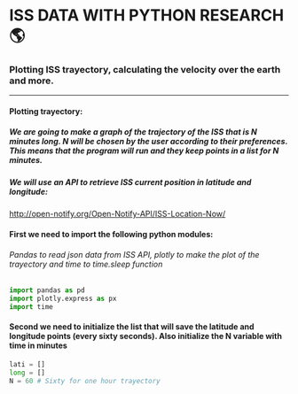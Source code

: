 # ISS DATA WITH PYTHON RESEARCH:earth_americas:

### Plotting ISS trayectory, calculating the velocity over the earth and more.

---

#### Plotting trayectory:
##### _We are going to make a graph of the trajectory of the ISS that is N minutes long. N will be chosen by the user according to their preferences. This means that the program will run and they keep points in a list for N minutes._

##### We will use an API to retrieve ISS current position in latitude and longitude:
http://open-notify.org/Open-Notify-API/ISS-Location-Now/



#### First we need to import the following python modules:
###### _Pandas to read json data from ISS API, plotly to make the plot of the trayectory and time to time.sleep function_
```py
import pandas as pd
import plotly.express as px
import time
```

#### Second we need to initialize the list that will save the latitude and longitude points (every sixty seconds). Also initialize the N variable with time in minutes


```py
lati = []
long = []
N = 60 # Sixty for one hour trayectory
```





